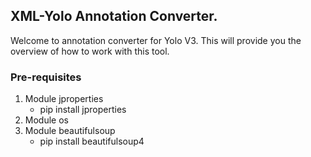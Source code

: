 ## XML-Yolo Annotation Converter.
Welcome to annotation converter for Yolo V3. 
This will provide you the overview of how to work with this tool.

### Pre-requisites
1. Module jproperties
    - pip install jproperties
2. Module os
3. Module beautifulsoup
    - pip install beautifulsoup4